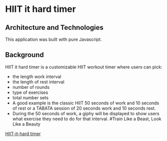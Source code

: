 # HIIT it hard timer

## Architecture and Technologies
This application was built with pure Javascript.

## Background
HIIT it hard timer is a customizable HIIT workout timer where users can pick:
* the length work interval
* the length of rest interval
* number of rounds
* type of exercises
* total number sets 
* A good example is the classic HIIT 50 seconds of work and 10 seconds of rest or
a TABATA session of 20 seconds work and 10 seconds rest.
* During the 50 seconds of work, a giphy will be displayed to show users what 
exercise they need to do for that interval.
#Train Like a Beast, Look Like a Beauty

[HIIT-it-hard timer](https://chinweenie.github.io/HIIT-it-hard-timer/)





